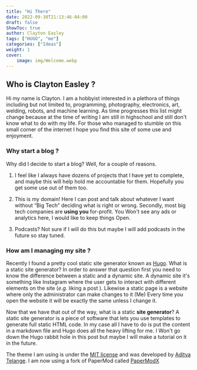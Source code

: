 ```yaml
---
title: "Hi There"
date: 2022-09-30T21:13:46-04:00
draft: false
ShowToc: true
author: Clayton Easley
tags: ["HUGO", "me"]
categories: ["Ideas"]
weight: 1
cover:
    image: img/Welcome.webp
---
```



## Who is Clayton Easley ? 
Hi my name is Clayton. I am a hobbyist interested in a plethora of things including but not limited to, programming, photography, electronics, art, welding,  robots, and machine learning. As time progresses this list might change because at the time of writing I am still in highschool and still don't know what to do with my life. For those who managed to stumble on this small corner of the internet I hope you find this site of some use and enjoyment. 


### Why start a blog ?

Why did I decide to start a blog? Well, for a couple of reasons.
1. I feel like I always have dozens of projects that I have yet to complete, and maybe this will help hold me accountable for them. Hopefully you get some use out of them too.

2. This is my domain! Here I can post and talk about whatever I want without “Big Tech” deciding what is right or wrong. Secondly, most big tech companies are **using you**  for-profit. You Won't see any ads or analytics here, I would like to keep things Open. 
   
3. Podcasts? Not sure if I will do this but maybe I will add podcasts in the future so stay tuned.


### How am I managing my site ?

Recently I found a pretty cool static site generator known as [Hugo](https://gohugo.io/). What is a static site generator? In order to answer that question first you need to know the difference between a static and a dynamic site.  A dynamic site it's something like Instagram where the user gets to interact with different elements on the site (_e.g._ liking a post ). Likewise a static page is  a website where only the administrator can make changes to it (Me) Every time you open the website it will be exactly the same unless I change it. 

Now that we have that out of the way, what is a static __site generator__? A static site generator is a piece of software that lets you use templates to generate full static HTML code. In my case all I have to do is put the content in a markdown file and Hugo does all the heavy lifting for me. I Won't go down the Hugo rabbit hole in this post  but maybe I will make a tutorial on it in the future. 

The theme I am using is under the [MIT license](https://choosealicense.com/licenses/mit/) and was developed by [Aditya Telange](https://github.com/adityatelange?tab=repositories).
I am now using a fork of PaperMod called [PaperModX](https://github.com/reorx/hugo-PaperModX)
